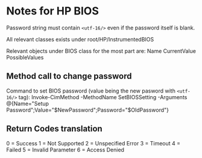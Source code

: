 # Notes for HP BIOS
Password string must contain ``<utf-16/>`` even if the password itself is blank.

All relevant classes exists under root/HP/InstrumentedBIOS

Relevant objects under BIOS class for the most part are:
Name
CurrentValue
PossibleValues

## Method call to change password
Command to set BIOS password (value being the new pasword with ``<utf-16/>`` tag):
Invoke-CimMethod -MethodName SetBIOSSetting -Arguments @{Name="Setup Password";Value="$NewPassword";Password="$OldPassword"}

## Return Codes translation
0 = Success
1 = Not Supported
2 = Unspecified Error
3 = Timeout
4 = Failed
5 = Invalid Parameter
6 = Access Denied
